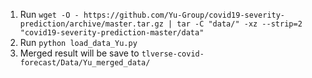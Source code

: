 1. Run `wget -O - https://github.com/Yu-Group/covid19-severity-prediction/archive/master.tar.gz | tar -C "data/" -xz --strip=2 "covid19-severity-prediction-master/data"`
2. Run `python load_data_Yu.py`
3. Merged result will be save to `tlverse-covid-forecast/Data/Yu_merged_data/`

